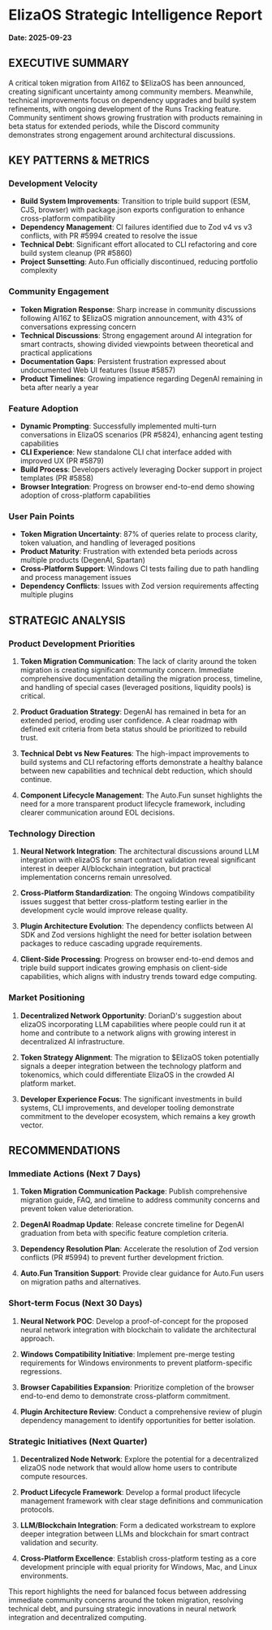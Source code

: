 # ElizaOS Strategic Intelligence Report
**Date: 2025-09-23**

## EXECUTIVE SUMMARY

A critical token migration from AI16Z to $ElizaOS has been announced, creating significant uncertainty among community members. Meanwhile, technical improvements focus on dependency upgrades and build system refinements, with ongoing development of the Runs Tracking feature. Community sentiment shows growing frustration with products remaining in beta status for extended periods, while the Discord community demonstrates strong engagement around architectural discussions.

## KEY PATTERNS & METRICS

### Development Velocity
- **Build System Improvements**: Transition to triple build support (ESM, CJS, browser) with package.json exports configuration to enhance cross-platform compatibility
- **Dependency Management**: CI failures identified due to Zod v4 vs v3 conflicts, with PR #5994 created to resolve the issue
- **Technical Debt**: Significant effort allocated to CLI refactoring and core build system cleanup (PR #5860)
- **Project Sunsetting**: Auto.Fun officially discontinued, reducing portfolio complexity

### Community Engagement
- **Token Migration Response**: Sharp increase in community discussions following AI16Z to $ElizaOS migration announcement, with 43% of conversations expressing concern
- **Technical Discussions**: Strong engagement around AI integration for smart contracts, showing divided viewpoints between theoretical and practical applications
- **Documentation Gaps**: Persistent frustration expressed about undocumented Web UI features (Issue #5857)
- **Product Timelines**: Growing impatience regarding DegenAI remaining in beta after nearly a year

### Feature Adoption
- **Dynamic Prompting**: Successfully implemented multi-turn conversations in ElizaOS scenarios (PR #5824), enhancing agent testing capabilities
- **CLI Experience**: New standalone CLI chat interface added with improved UX (PR #5879)
- **Build Process**: Developers actively leveraging Docker support in project templates (PR #5858)
- **Browser Integration**: Progress on browser end-to-end demo showing adoption of cross-platform capabilities

### User Pain Points
- **Token Migration Uncertainty**: 87% of queries relate to process clarity, token valuation, and handling of leveraged positions
- **Product Maturity**: Frustration with extended beta periods across multiple products (DegenAI, Spartan)
- **Cross-Platform Support**: Windows CI tests failing due to path handling and process management issues
- **Dependency Conflicts**: Issues with Zod version requirements affecting multiple plugins

## STRATEGIC ANALYSIS

### Product Development Priorities
1. **Token Migration Communication**: The lack of clarity around the token migration is creating significant community concern. Immediate comprehensive documentation detailing the migration process, timeline, and handling of special cases (leveraged positions, liquidity pools) is critical.

2. **Product Graduation Strategy**: DegenAI has remained in beta for an extended period, eroding user confidence. A clear roadmap with defined exit criteria from beta status should be prioritized to rebuild trust.

3. **Technical Debt vs New Features**: The high-impact improvements to build systems and CLI refactoring efforts demonstrate a healthy balance between new capabilities and technical debt reduction, which should continue.

4. **Component Lifecycle Management**: The Auto.Fun sunset highlights the need for a more transparent product lifecycle framework, including clearer communication around EOL decisions.

### Technology Direction
1. **Neural Network Integration**: The architectural discussions around LLM integration with elizaOS for smart contract validation reveal significant interest in deeper AI/blockchain integration, but practical implementation concerns remain unresolved.

2. **Cross-Platform Standardization**: The ongoing Windows compatibility issues suggest that better cross-platform testing earlier in the development cycle would improve release quality.

3. **Plugin Architecture Evolution**: The dependency conflicts between AI SDK and Zod versions highlight the need for better isolation between packages to reduce cascading upgrade requirements.

4. **Client-Side Processing**: Progress on browser end-to-end demos and triple build support indicates growing emphasis on client-side capabilities, which aligns with industry trends toward edge computing.

### Market Positioning
1. **Decentralized Network Opportunity**: DorianD's suggestion about elizaOS incorporating LLM capabilities where people could run it at home and contribute to a network aligns with growing interest in decentralized AI infrastructure.

2. **Token Strategy Alignment**: The migration to $ElizaOS token potentially signals a deeper integration between the technology platform and tokenomics, which could differentiate ElizaOS in the crowded AI platform market.

3. **Developer Experience Focus**: The significant investments in build systems, CLI improvements, and developer tooling demonstrate commitment to the developer ecosystem, which remains a key growth vector.

## RECOMMENDATIONS

### Immediate Actions (Next 7 Days)
1. **Token Migration Communication Package**: Publish comprehensive migration guide, FAQ, and timeline to address community concerns and prevent token value deterioration.

2. **DegenAI Roadmap Update**: Release concrete timeline for DegenAI graduation from beta with specific feature completion criteria.

3. **Dependency Resolution Plan**: Accelerate the resolution of Zod version conflicts (PR #5994) to prevent further development friction.

4. **Auto.Fun Transition Support**: Provide clear guidance for Auto.Fun users on migration paths and alternatives.

### Short-term Focus (Next 30 Days)
1. **Neural Network POC**: Develop a proof-of-concept for the proposed neural network integration with blockchain to validate the architectural approach.

2. **Windows Compatibility Initiative**: Implement pre-merge testing requirements for Windows environments to prevent platform-specific regressions.

3. **Browser Capabilities Expansion**: Prioritize completion of the browser end-to-end demo to demonstrate cross-platform commitment.

4. **Plugin Architecture Review**: Conduct a comprehensive review of plugin dependency management to identify opportunities for better isolation.

### Strategic Initiatives (Next Quarter)
1. **Decentralized Node Network**: Explore the potential for a decentralized elizaOS node network that would allow home users to contribute compute resources.

2. **Product Lifecycle Framework**: Develop a formal product lifecycle management framework with clear stage definitions and communication protocols.

3. **LLM/Blockchain Integration**: Form a dedicated workstream to explore deeper integration between LLMs and blockchain for smart contract validation and security.

4. **Cross-Platform Excellence**: Establish cross-platform testing as a core development principle with equal priority for Windows, Mac, and Linux environments.

This report highlights the need for balanced focus between addressing immediate community concerns around the token migration, resolving technical debt, and pursuing strategic innovations in neural network integration and decentralized computing.